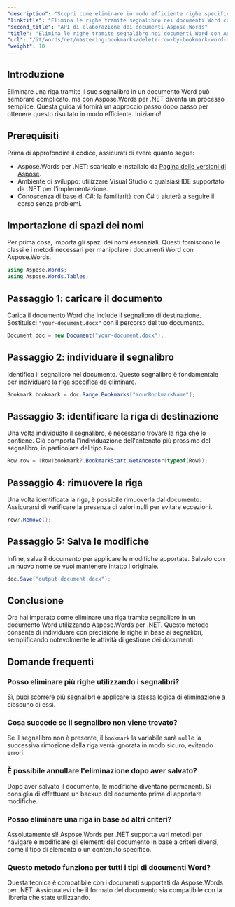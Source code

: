 ```yaml
---
"description": "Scopri come eliminare in modo efficiente righe specifiche nei documenti Word utilizzando i segnalibri con Aspose.Words per .NET. Questa guida dettagliata illustra come caricare i documenti."
"linktitle": "Elimina le righe tramite segnalibro nei documenti Word con Aspose.Words per .NET"
"second_title": "API di elaborazione dei documenti Aspose.Words"
"title": "Elimina le righe tramite segnalibro nei documenti Word con Aspose.Words per .NET"
"url": "/it/words/net/mastering-bookmarks/delete-row-by-bookmark-word-documents/"
"weight": 10
---
```


## Introduzione

Eliminare una riga tramite il suo segnalibro in un documento Word può sembrare complicato, ma con Aspose.Words per .NET diventa un processo semplice. Questa guida vi fornirà un approccio passo dopo passo per ottenere questo risultato in modo efficiente. Iniziamo!

## Prerequisiti

Prima di approfondire il codice, assicurati di avere quanto segue:

- Aspose.Words per .NET: scaricalo e installalo da [Pagina delle versioni di Aspose](https://releases.aspose.com/words/net/).
- Ambiente di sviluppo: utilizzare Visual Studio o qualsiasi IDE supportato da .NET per l'implementazione.
- Conoscenza di base di C#: la familiarità con C# ti aiuterà a seguire il corso senza problemi.

## Importazione di spazi dei nomi

Per prima cosa, importa gli spazi dei nomi essenziali. Questi forniscono le classi e i metodi necessari per manipolare i documenti Word con Aspose.Words.

```csharp
using Aspose.Words;
using Aspose.Words.Tables;
```

## Passaggio 1: caricare il documento

Carica il documento Word che include il segnalibro di destinazione. Sostituisci `"your-document.docx"` con il percorso del tuo documento.

```csharp
Document doc = new Document("your-document.docx");
```

## Passaggio 2: individuare il segnalibro

Identifica il segnalibro nel documento. Questo segnalibro è fondamentale per individuare la riga specifica da eliminare.

```csharp
Bookmark bookmark = doc.Range.Bookmarks["YourBookmarkName"];
```

## Passaggio 3: identificare la riga di destinazione

Una volta individuato il segnalibro, è necessario trovare la riga che lo contiene. Ciò comporta l'individuazione dell'antenato più prossimo del segnalibro, in particolare del tipo `Row`.

```csharp
Row row = (Row)bookmark?.BookmarkStart.GetAncestor(typeof(Row));
```

## Passaggio 4: rimuovere la riga

Una volta identificata la riga, è possibile rimuoverla dal documento. Assicurarsi di verificare la presenza di valori nulli per evitare eccezioni.

```csharp
row?.Remove();
```

## Passaggio 5: Salva le modifiche

Infine, salva il documento per applicare le modifiche apportate. Salvalo con un nuovo nome se vuoi mantenere intatto l'originale.

```csharp
doc.Save("output-document.docx");
```

## Conclusione

Ora hai imparato come eliminare una riga tramite segnalibro in un documento Word utilizzando Aspose.Words per .NET. Questo metodo consente di individuare con precisione le righe in base ai segnalibri, semplificando notevolmente le attività di gestione dei documenti.

## Domande frequenti

### Posso eliminare più righe utilizzando i segnalibri?

Sì, puoi scorrere più segnalibri e applicare la stessa logica di eliminazione a ciascuno di essi.

### Cosa succede se il segnalibro non viene trovato?

Se il segnalibro non è presente, il `bookmark` la variabile sarà `null`e la successiva rimozione della riga verrà ignorata in modo sicuro, evitando errori.

### È possibile annullare l'eliminazione dopo aver salvato?

Dopo aver salvato il documento, le modifiche diventano permanenti. Si consiglia di effettuare un backup del documento prima di apportare modifiche.

### Posso eliminare una riga in base ad altri criteri?

Assolutamente sì! Aspose.Words per .NET supporta vari metodi per navigare e modificare gli elementi del documento in base a criteri diversi, come il tipo di elemento o un contenuto specifico.

### Questo metodo funziona per tutti i tipi di documenti Word?

Questa tecnica è compatibile con i documenti supportati da Aspose.Words per .NET. Assicuratevi che il formato del documento sia compatibile con la libreria che state utilizzando.